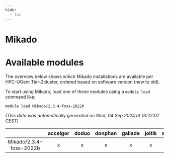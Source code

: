 ```yaml
---
hide:
  - toc
---
```


Mikado
======

# Available modules


The overview below shows which Mikado installations are available per HPC-UGent Tier-2cluster, ordered based on software version (new to old).

To start using Mikado, load one of these modules using a `module load` command like:

```shell
module load Mikado/2.3.4-foss-2022b
```

*(This data was automatically generated on Wed, 04 Sep 2024 at 13:22:07 CEST)*  

| |accelgor|doduo|donphan|gallade|joltik|shinx|skitty|
| :---: | :---: | :---: | :---: | :---: | :---: | :---: | :---: |
|Mikado/2.3.4-foss-2022b|x|x|x|x|x|-|x|
